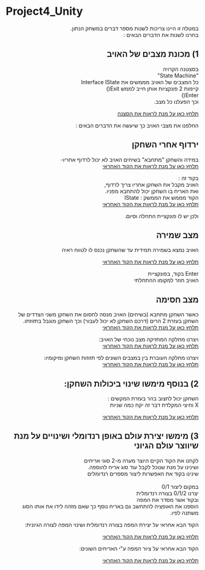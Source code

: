 # Project4_Unity

<div dir='rtl' lang='he'>

במטלה זו היינו צריכות לשנות מספר דברים במשחק הנתון. <br />
בחרנו לשנות את הדברים הבאים : <br />
 ## 1) מכונת מצבים של האויב
בסצטנה הקרויה <br /> 
"State Machine" <br />
 כל המצבים של האויב מממשים את 
Interface IState <br />
קיימות 2 פונקציות אותן חייב לממש
Exit() <br />
Enter() <br />
וכך הפעלנו כל מצב. <br />

[תלחץ כאן על מנת לראות את הסצנה](https://github.com/ComputerGame0/Project4_Unity/tree/main/Assets/Scenes/3-enemies) <br />

החלפנו את מצבי האויב כך שיעשה את הדברים הבאים : <br />

## ירדוף אחרי השחקן
במידה והשחקן "מתחבא" בשיחים האויב לא יכול לרדוף אחריו- <br />
[תלחץ כאן על מנת לראות את הקוד האחראי](https://github.com/ComputerGame0/Project4_Unity/blob/main/Assets/Scripts/3-enemies/Chaser.cs) <br />

בקוד זה : <br />
האויב מקבל את השחקן אחריו צריך לרדוף, <br />
ואת האריח בו השחקן יכול להתחבא מפניו. <br />
הקוד מממש את הממשק : IState <br />
[תלחץ כאן על מנת לראות את הקוד האחראי](https://github.com/ComputerGame0/Project4_Unity/blob/main/Assets/Scripts/3-enemies/IState.cs) <br />

ולכן יש לו פונקציית התחלה וסיום. <br />

## מצב שמירה
האויב נמצא בשמירה תמידית עד שהשחקן נכנס לו לטווח ראיה

[תלחץ כאן על מנת לראות את הקוד האחראי](https://github.com/ComputerGame0/Project4_Unity/blob/main/Assets/Scripts/3-enemies/Guard.cs) <br />

 Enter בקוד, בפונקציית <br /> 
 האויב חוזר למקומו ההתחלתי

## מצב חסימה
כאשר השחקן מתחבא (בשיחים) האויב מנסה לחסום את השחקן משני הצדדים של השחקן
בעזרת 2 הרים (דרכם השחקן לא יכול לעבור) וכך השחקן מוגבל בתזוזתו. <br />
[תלחץ כאן על מנת לראות את הקוד האחראי](https://github.com/ComputerGame0/Project4_Unity/blob/main/Assets/Scripts/3-enemies/Change_the_world.cs) <br />

ויצרנו מחלקה המחזיקה מצב נוכחי של האויב: <br />
[תלחץ כאן על מנת לראות את הקוד האחראי](https://github.com/ComputerGame0/Project4_Unity/blob/main/Assets/Scripts/3-enemies/StateMachine.cs) <br />

ויצרנו מחלקה העוברת בין במצבים השונים לפי תזוזות השחקן ומיקומיו: <br />
[תלחץ כאן על מנת לראות את הקוד האחראי](https://github.com/ComputerGame0/Project4_Unity/blob/main/Assets/Scripts/3-enemies/EnemyControllerStateMashine.cs) <br />


## 2) בנוסף מימשו שינוי ביכולות השחקן:

השחקן יכול לחצוב בהר
בעזרת המקשים : <br />
X וחיצי המקלדת
דבר זה יקח כמה שניות 

[תלחץ כאן על מנת לראות את הקוד האחראי](https://github.com/ComputerGame0/Project4_Unity/blob/main/Assets/Scripts/2-player/KeyboardQuarrying.cs) <br />

## 3) מימשו יצירת עולם באופן רנדומלי ושינויים על מנת שיווצר עולם הגיוני
לקחנו את הקוד הקיים היוצר מערה מ-2 סוגי אריחים  <br />
ושינינו על מנת שנוכל לקבל עוד סוג אריח להוספה.  <br />
שינינו בקוד את האפשרות ליצור מספרים רנדומלים  <br />
 <br /> במקום ליצור 0/1
 <br /> יצרנו  0/1/2
בצורה רנדומלית <br />
ובקוד אשר מסדר את המפה  <br />
הוספנו את האופציה להתחשב גם באריח נוסף כך שאם מזהה לידו את אותו הסוג  <br /> 
משתנה לפיו.  <br />

הקוד הבא אחראי על יצירת המפה בצורה רנדומלית ושינוי המפה לצורה הגיונית: <br />

[תלחץ כאן על מנת לראות את הקוד האחראי](https://github.com/ComputerGame0/Project4_Unity/blob/main/Assets/Scripts/4-generation/CaveGenerator.cs) <br />

הקוד הבא אחראי על ציור המפה ע"י האריחים השונים: <br />

[תלחץ כאן על מנת לראות את הקוד האחראי]( https://github.com/ComputerGame0/Project4_Unity/blob/main/Assets/Scripts/4-generation/TilemapCaveGenerator.cs
) <br />

